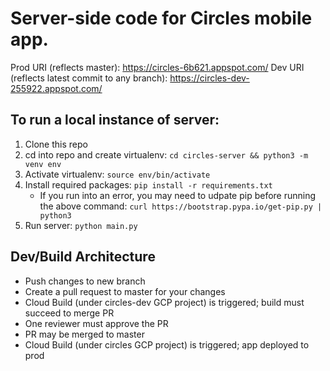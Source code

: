 # Server-side code for Circles mobile app.
Prod URI (reflects master): https://circles-6b621.appspot.com/
Dev URI (reflects latest commit to any branch): https://circles-dev-255922.appspot.com/

## To run a local instance of server:
1. Clone this repo
2. cd into repo and create virtualenv: `cd circles-server && python3 -m venv env`
3. Activate virtualenv: `source env/bin/activate`
4. Install required packages: `pip install -r requirements.txt`
	- If you run into an error, you may need to udpate pip before running the above command: `curl https://bootstrap.pypa.io/get-pip.py | python3`
5. Run server: `python main.py`

## Dev/Build Architecture
- Push changes to new branch
- Create a pull request to master for your changes
- Cloud Build (under circles-dev GCP project) is triggered; build must succeed to merge PR
- One reviewer must approve the PR
- PR may be merged to master
- Cloud Build (under circles GCP project) is triggered; app deployed to prod
